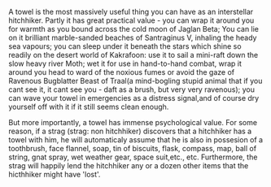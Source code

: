 A towel is the most massively useful thing you can have as an interstellar hitchhiker. Partly it has great practical value - you can wrap it around you for warmth as you bound across the cold moon of Jaglan Beta; You can lie on it brilliant marble-sanded beaches of Santraginus V, inhaling the heady sea vapours; you can sleep under it beneath the stars which shine so readily on the desert world of Kakrafoon: use it to sail a mini-raft down the slow heavy river Moth; wet it for use in hand-to-hand combat, wrap it around you head to ward of the noxious fumes or avoid the gaze of Ravenous Bugblatter Beast of Traal(a mind-bogling stupid animal that if you cant see it, it cant see you - daft as a brush, but very very ravenous); you can wave your towel in emergencies as a distress signal,and of course dry yourself off with it if it still seems clean enough.

But more importantly, a towel has immense psychological value. For some reason, if a strag (strag: non hitchhiker) discovers that a hitchhiker has a towel with him, he will automaticaly assume that he is also in possesion of a toothbrush, face flannel, soap, tin of biscuits, flask, compass, map, ball of string, gnat spray, wet weather gear, space suit,etc., etc. Furthermore, the strag will happily lend the hitchhiker any or a dozen other items that the hicthhiker might have 'lost'.
